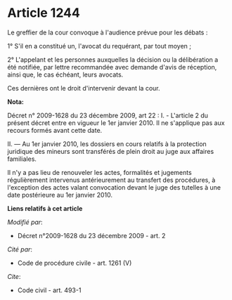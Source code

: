 # Article 1244

Le greffier de la cour convoque à l'audience prévue pour les débats : 

1° S'il en a constitué un, l'avocat du requérant, par tout moyen ; 

2° L'appelant et les personnes auxquelles la décision ou la délibération a été notifiée, par lettre recommandée avec demande
d'avis de réception, ainsi que, le cas échéant, leurs avocats. 

Ces dernières ont le droit d'intervenir devant la cour.

**Nota:**

Décret n° 2009-1628 du 23 décembre 2009, art 22 : I. - L'article 2 du présent décret entre en vigueur le 1er janvier 2010. Il
ne s'applique pas aux recours formés avant cette date.

II. ― Au 1er janvier 2010, les dossiers en cours relatifs à la protection juridique des mineurs sont transférés de plein
droit au juge aux affaires familiales.

Il n'y a pas lieu de renouveler les actes, formalités et jugements régulièrement intervenus antérieurement au transfert des
procédures, à l'exception des actes valant convocation devant le juge des tutelles à une date postérieure au 1er janvier
2010.

**Liens relatifs à cet article**

_Modifié par_:

  - Décret n°2009-1628 du 23 décembre 2009 - art. 2

_Cité par_:

  - Code de procédure civile - art. 1261 (V)

_Cite_:

  - Code civil - art. 493-1
